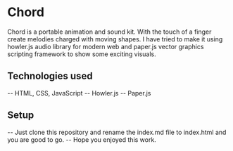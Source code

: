 # Chord
Chord is a portable animation and sound kit. With the touch of a finger create melodies charged with moving shapes.
I have tried to make it using howler.js audio library for modern web and paper.js vector graphics scripting framework to show some exciting visuals.

## Technologies used
-- HTML, CSS, JavaScript
-- Howler.js
-- Paper.js

## Setup
-- Just clone this repository and rename the index.md file to index.html and you are good to go.
-- Hope you enjoyed this work.
